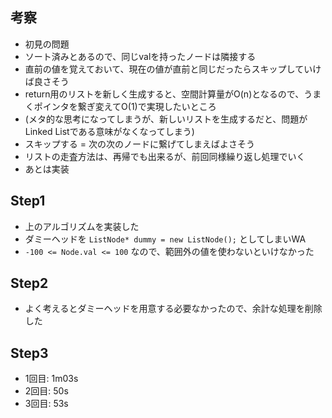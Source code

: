 ## 考察
- 初見の問題
- ソート済みとあるので、同じvalを持ったノードは隣接する
- 直前の値を覚えておいて、現在の値が直前と同じだったらスキップしていけば良さそう
- return用のリストを新しく生成すると、空間計算量がO(n)となるので、うまくポインタを繋ぎ変えてO(1)で実現したいところ
- (メタ的な思考になってしまうが、新しいリストを生成するだと、問題がLinked Listである意味がなくなってしまう)
- スキップする = 次の次のノードに繋げてしまえばよさそう
- リストの走査方法は、再帰でも出来るが、前回同様繰り返し処理でいく
- あとは実装

## Step1
- 上のアルゴリズムを実装した
- ダミーヘッドを `ListNode* dummy = new ListNode();` としてしまいWA
- `-100 <= Node.val <= 100` なので、範囲外の値を使わないといけなかった

## Step2
- よく考えるとダミーヘッドを用意する必要なかったので、余計な処理を削除した

## Step3
- 1回目: 1m03s
- 2回目: 50s
- 3回目: 53s
